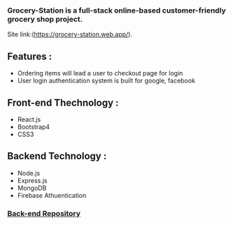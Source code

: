 ### Grocery-Station is a full-stack online-based customer-friendly grocery shop project.

Site link:(https://grocery-station.web.app/).

## Features :
- Ordering items will lead a user to checkout page for login
- User login authentication system is built for google, facebook

## Front-end Thechnology :
  - React.js
  - Bootstrap4
  - CSS3
## Backend Technology :

  - Node.js
  - Express.js
  - MongoDB
  - Firebase Athuentication
  

 ### [Back-end Repository](https://github.com/Rabeyahabiba/grocery-station-serverside)
